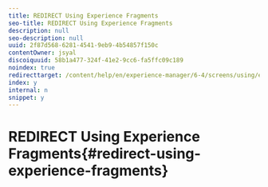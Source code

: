 ```yaml
---
title: REDIRECT Using Experience Fragments
seo-title: REDIRECT Using Experience Fragments
description: null
seo-description: null
uuid: 2f87d568-6281-4541-9eb9-4b54857f150c
contentOwner: jsyal
discoiquuid: 58b1a477-324f-41e2-9cc6-fa5ffc09c189
noindex: true
redirecttarget: /content/help/en/experience-manager/6-4/screens/using/experience-fragments-in-screens
index: y
internal: n
snippet: y
---
```


# REDIRECT Using Experience Fragments{#redirect-using-experience-fragments}

